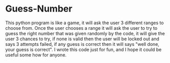 # Guess-Number
This python program is like a game, it will ask the user 3 different ranges to choose from. Once the user chooses a range it will ask the user to try to guess the right number that was given randomly by the code, it will give the user 3 chances to try, if none is valid then the user will be locked out and says 3 attempts failed, if any guess is correct then it will says "well done, your guess is correct". I wrote this code just for fun, and I hope it could be useful some how for anyone. 
